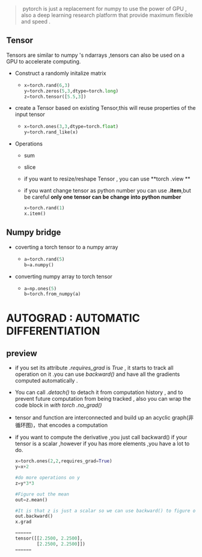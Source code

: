 
> ​	pytorch  is just a replacement for numpy to use the power of GPU , also a deep learning research platform that provide maximum flexible and speed .

## Tensor

Tensors are similar to numpy 's ndarrays ,tensors can also be used on a GPU to accelerate computing.

- Construct a randomly initalize matrix 

  - ```python
    x=torch.rand(6,3)
    y=torch.zeros(5,3,dtype=torch.long)
    z=torch.tensor([5.5,3])
    ```

    

- create a Tensor based on existing Tensor,this will reuse properties of the input tensor 

  - ```python 
    x=torch.ones(3,3,dtype=torch.float)
    y=torch.rand_like(x)
    ```

- Operations 

  - sum

  - slice

  - if you want to resize/reshape Tensor , you can use **torch .view **

  - if you want change tensor as python number you can use **.item**,but be careful  **only one tensor can be change into python number**

    ```python 
    x=torch.rand(1)
    x.item()
    ```

    

## Numpy bridge 

- coverting a torch tensor to a numpy array 

  - ```python
    a=torch.rand(5)
    b=a.numpy()
    ```

- converting numpy array to torch tensor 

  - ```python
    a=np.ones(5)
    b=torch.from_numpy(a)
    ```

    

# AUTOGRAD : AUTOMATIC DIFFERENTIATION

## preview

- if you set its attribute *.requires_grad* is *True* , it starts to track all operation  on it .you can use *backward()* and have all the gradients computed automatically .

- You can call *.detach()* to detach it from computation history , and to prevent future computation from being tracked , also you can wrap the code block in *with torch .no_grad()*

- tensor and function are interconnected  and build up an acyclic graph(非循环图)，that encodes a computation 

- if you want to compute the derivative ,you just call backward() if your tensor is a scalar ,however if you has more elements ,you have a lot to do.

  ```python
  x=torch.ones(2,2,requires_grad=True)
  y=x+2
  
  #do more operations on y
  z=y*3*3
  
  #Figure out the mean
  out=z.mean()
  
  #It is that z is just a scalar so we can use backward() to figure out derivative.
  out.backward()
  x.grad
  
  ======
  tensor([[2.2500, 2.2500],
          [2.2500, 2.2500]])
  ======
  ```
  
